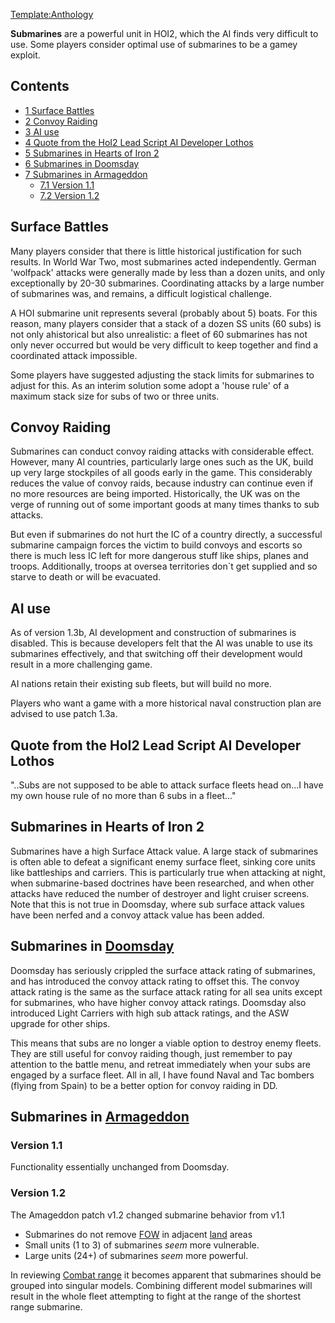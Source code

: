 [Template:Anthology](/wiki/index.php?title=Template:Anthology&action=edit&redlink=1 "Template:Anthology (page does not exist)")

**Submarines** are a powerful unit in HOI2, which the AI finds very
difficult to use. Some players consider optimal use of submarines to be
a gamey exploit.

## Contents

-   [ 1 Surface Battles ](#Surface_Battles)
-   [ 2 Convoy Raiding ](#Convoy_Raiding)
-   [ 3 AI use ](#AI_use)
-   [ 4 Quote from the HoI2 Lead Script AI Developer Lothos
    ](#Quote_from_the_HoI2_Lead_Script_AI_Developer_Lothos)
-   [ 5 Submarines in Hearts of Iron 2
    ](#Submarines_in_Hearts_of_Iron_2)
-   [ 6 Submarines in Doomsday ](#Submarines_in_Doomsday)
-   [ 7 Submarines in Armageddon ](#Submarines_in_Armageddon)
    -   [ 7.1 Version 1.1 ](#Version_1.1)
    -   [ 7.2 Version 1.2 ](#Version_1.2)

##  Surface Battles 

Many players consider that there is little historical justification for
such results. In World War Two, most submarines acted independently.
German 'wolfpack' attacks were generally made by less than a dozen
units, and only exceptionally by 20-30 submarines. Coordinating attacks
by a large number of submarines was, and remains, a difficult logistical
challenge.

A HOI submarine unit represents several (probably about 5) boats. For
this reason, many players consider that a stack of a dozen SS units (60
subs) is not only ahistorical but also unrealistic: a fleet of 60
submarines has not only never occurred but would be very difficult to
keep together and find a coordinated attack impossible.

Some players have suggested adjusting the stack limits for submarines to
adjust for this. As an interim solution some adopt a 'house rule' of a
maximum stack size for subs of two or three units.

##  Convoy Raiding 

Submarines can conduct convoy raiding attacks with considerable effect.
However, many AI countries, particularly large ones such as the UK,
build up very large stockpiles of all goods early in the game. This
considerably reduces the value of convoy raids, because industry can
continue even if no more resources are being imported. Historically, the
UK was on the verge of running out of some important goods at many times
thanks to sub attacks.

But even if submarines do not hurt the IC of a country directly, a
successful submarine campaign forces the victim to build convoys and
escorts so there is much less IC left for more dangerous stuff like
ships, planes and troops. Additionally, troops at oversea territories
don´t get supplied and so starve to death or will be evacuated.

##  AI use 

As of version 1.3b, AI development and construction of submarines is
disabled. This is because developers felt that the AI was unable to use
its submarines effectively, and that switching off their development
would result in a more challenging game.

AI nations retain their existing sub fleets, but will build no more.

Players who want a game with a more historical naval construction plan
are advised to use patch 1.3a.

##  Quote from the HoI2 Lead Script AI Developer Lothos 

"..Subs are not supposed to be able to attack surface fleets head on...I
have my own house rule of no more than 6 subs in a fleet..."

##  Submarines in Hearts of Iron 2 

Submarines have a high Surface Attack value. A large stack of submarines
is often able to defeat a significant enemy surface fleet, sinking core
units like battleships and carriers. This is particularly true when
attacking at night, when submarine-based doctrines have been researched,
and when other attacks have reduced the number of destroyer and light
cruiser screens. Note that this is not true in Doomsday, where sub
surface attack values have been nerfed and a convoy attack value has
been added.

##  Submarines in [Doomsday](/wiki/Doomsday "Doomsday") 

Doomsday has seriously crippled the surface attack rating of submarines,
and has introduced the convoy attack rating to offset this. The convoy
attack rating is the same as the surface attack rating for all sea units
except for submarines, who have higher convoy attack ratings. Doomsday
also introduced Light Carriers with high sub attack ratings, and the ASW
upgrade for other ships.

This means that subs are no longer a viable option to destroy enemy
fleets. They are still useful for convoy raiding though, just remember
to pay attention to the battle menu, and retreat immediately when your
subs are engaged by a surface fleet. All in all, I have found Naval and
Tac bombers (flying from Spain) to be a better option for convoy raiding
in DD.

##  Submarines in [Armageddon](/wiki/Armageddon "Armageddon") 

###  Version 1.1 

Functionality essentially unchanged from Doomsday.

###  Version 1.2 

The Amageddon patch v1.2 changed submarine behavior from v1.1

-   Submarines do not remove [FOW](/wiki/FOW "FOW") in adjacent
    [land](/wiki/index.php?title=Land&action=edit&redlink=1 "Land (page does not exist)")
    areas
-   Small units (1 to 3) of submarines *seem* more vulnerable.
-   Large units (24+) of submarines *seem* more powerful.

In reviewing [Combat range](/wiki/Combat_range "Combat range") it
becomes apparent that submarines should be grouped into singular models.
Combining different model submarines will result in the whole fleet
attempting to fight at the range of the shortest range submarine.
